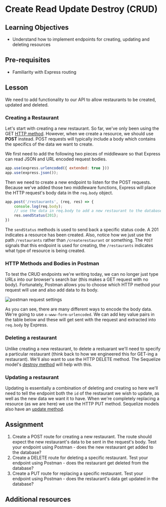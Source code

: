 # Create Read Update Destroy (CRUD)

## Learning Objectives
- Understand how to implement endpoints for creating, updating and deleting resources

## Pre-requisites

- Familiarity with Express routing

## Lesson
We need to add functionality to our API to allow restaurants to be created, updated and deleted.

### Creating a Restaurant

Let's start with creating a new restaurant. So far, we've only been using the GET [HTTP method](https://developer.mozilla.org/en-US/docs/Web/HTTP/Methods). However, when we create a resource, we should use **POST** instead. POST requests will typically include a body which contains the specifics of the data we want to create.

We first need to add the following two pieces of middleware so that Express can read JSON and URL encoded request bodies.

```javascript
app.use(express.urlencoded({ extended: true }))
app.use(express.json());
```

Then we need to create a new endpoint to listen for the POST requests. Because we've added those two middleware functions, Express will place the HTTP request's body data in the `req.body` object.

```javascript
app.post('/restaurants', (req, res) => {    
    console.log(req.body);
    // use the data in req.body to add a new restaurant to the database
    res.sendStatus(201);
})
```

The `sendStatus` methods is used to send back a specific status code. A 201 indicates a resource has been created. Also, notice how we just use the path `/restaurants` rather than `/createrestaurant` or something. The `POST` signals that this endpoint is used for creating, the `/restaurants` indicates what type of resource is being created.

### HTTP Methods and Bodies in Postman

To test the CRUD endpoints we're writing today, we can no longer just type URLs into our browser's search bar (this makes a GET request with no body). Fortunately, Postman allows you to choose which HTTP method your request will use and also add data to its body.

![postman request settings](https://user-images.githubusercontent.com/44523714/118126899-dd39ae80-b3f0-11eb-8a85-a7471d9caf2e.png)

As you can see, there are many different ways to encode the body data. We're going to use `x-www-form-urlencoded`. We can add key value pairs in the table below and these will get sent with the request and extracted into `req.body` by Express.

### Deleting a restaurant

Unlike creating a new restaurant, to delete a restuarant we'll need to specify a particular restaurant (think back to how we engineered this for GET-ing a restaurant). We'll also want to use the HTTP DELETE method. The Sequelize model's [destroy method](https://sequelize.org/master/class/lib/model.js~Model.html#instance-method-destroy) will help with this.

### Updating a restaurant

Updating is essentially a combination of deleting and creating so here we'll need to tell the endpoint both the `id` of the restaurant we wish to update, as well as the new data we want it to have. When we're completely replacing a resource (as we are here) we use the HTTP PUT method. Sequelize models also have an [update method](https://sequelize.org/master/class/lib/model.js~Model.html#instance-method-update).

## Assignment
1. Create a POST route for creating a new restaurant. The route should expect the new restaurant's data to be sent in the request's body. Test your endpoint using Postman - does the new restaurant get added to the database?
2. Create a DELETE route for deleting a specific restaurant. Test your endpoint using Postman - does the restaurant get deleted from the database?
3. Create a PUT route for replacing a specific restaurant. Test your endpoint using Postman - does the restaurant's data get updated in the database?

## Additional resources